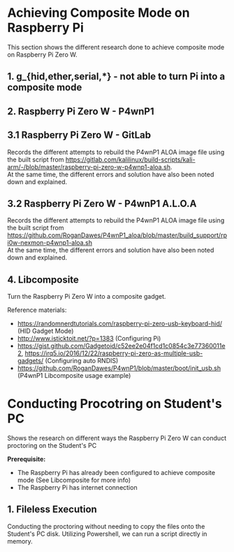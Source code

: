 # Achieving Composite Mode on Raspberry Pi
This section shows the different research done to achieve composite mode on Raspberry Pi Zero W.  

## 1. g_{hid,ether,serial,*} - not able to turn Pi into a composite mode
## 2. Raspberry Pi Zero W - P4wnP1
## 3.1 Raspberry Pi Zero W - GitLab
Records the different attempts to rebuild the P4wnP1 ALOA image file using the built script from https://gitlab.com/kalilinux/build-scripts/kali-arm/-/blob/master/raspberry-pi-zero-w-p4wnp1-aloa.sh.   
At the same time, the different errors and solution have also been noted down and explained.

## 3.2 Raspberry Pi Zero W - P4wnP1 A.L.O.A
Records the different attempts to rebuild the P4wnP1 ALOA image file using the built script from https://github.com/RoganDawes/P4wnP1_aloa/blob/master/build_support/rpi0w-nexmon-p4wnp1-aloa.sh  
At the same time, the different errors and solution have also been noted down and explained.

## 4. Libcomposite
Turn the Raspberry Pi Zero W into a composite gadget. 

Reference materials:   
- https://randomnerdtutorials.com/raspberry-pi-zero-usb-keyboard-hid/ (HID Gadget Mode)
- http://www.isticktoit.net/?p=1383 (Configuring Pi)
- https://gist.github.com/Gadgetoid/c52ee2e04f1cd1c0854c3e77360011e2, https://irq5.io/2016/12/22/raspberry-pi-zero-as-multiple-usb-gadgets/ (Configuring auto RNDIS)
- https://github.com/RoganDawes/P4wnP1/blob/master/boot/init_usb.sh (P4wnP1 Libcomposite usage example)

# Conducting Procotring on Student's PC
Shows the research on different ways the Raspberry Pi Zero W can conduct proctoring on the Student's PC  

**Prerequisite:**
- The Raspberry Pi has already been configured to achieve composite mode (See Libcomposite for more info)
- The Raspberry Pi has internet connection

## 1. Fileless Execution
Conducting the proctoring without needing to copy the files onto the Student's PC disk. Utilizing Powershell, we can run a script directly in memory.  
